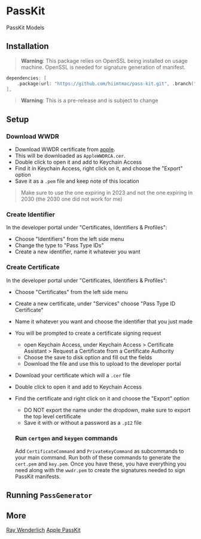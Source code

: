 # PassKit

PassKit Models

## Installation

> **Warning**: This package relies on OpenSSL being installed on usage machine. OpenSSL is needed for signature generation of manifest.

```swift
dependencies: [
    .package(url: "https://github.com/hiimtmac/pass-kit.git", .branch("main"))
],
```

> **Warning**: This is a pre-release and is subject to change

## Setup

### Download WWDR

- Download WWDR certificate from [apple](https://www.apple.com/certificateauthority/).
- This will be downloaded as `AppleWWDRCA.cer`.
- Double click to open it and add to Keychain Access 
- Find it in Keychain Access, right click on it, and choose the "Export" option
- Save it as a `.pem` file and keep note of this location

> Make sure to use the one expiring in 2023 and not the one expiring in 2030 (the 2030 one did not work for me)

### Create Identifier

In the developer portal under "Certificates, Identifiers & Profiles":
- Choose "Identifiers" from the left side menu
- Change the type to "Pass Type IDs"
- Create a new identifier, name it whatever you want

### Create Certificate

In the developer portal under "Certificates, Identifiers & Profiles":
- Choose "Certificates" from the left side menu
- Create a new certificate, under "Services" choose "Pass Type ID Certificate"
- Name it whatever you want and choose the identifier that you just made
- You will be prompted to create a certificate signing request
  - open Keychain Access, under Keychain Access > Certificate Assistant > Request a Certificate from a Certificate Authority
  - Choose the save to disk option and fill out the fields
  - Download the file and use this to upload to the developer portal
- Download your certificate which will a `.cer` file
- Double click to open it and add to Keychain Access
- Find the certificate and right click on it and choose the "Export" option
  - DO NOT export the name under the dropdown, make sure to export the top level certificate
  - Save it with or without a password as a `.p12` file
  
  ### Run `certgen` and `keygen` commands
  
  Add `CertificateCommand` and `PrivateKeyCommand` as subcommands to your main command. Run both of these commands to generate the `cert.pem` and `key.pem`. Once you have these, you have everything you need along with the `wwdr.pem` to create the signatures needed to sign PassKit manifests.
  
## Running `PassGenerator`



## More

[Ray Wenderlich](https://www.raywenderlich.com/2855-beginning-passbook-in-ios-6-part-1-2)
[Apple PassKit](https://developer.apple.com/library/archive/documentation/UserExperience/Conceptual/PassKit_PG/)
